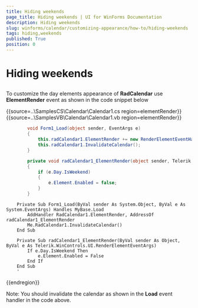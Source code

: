 ```yaml
---
title: Hiding weekends
page_title: Hiding weekends | UI for WinForms Documentation
description: Hiding weekends
slug: winforms/calendar/customizing-appearance/how-to/hiding-weekends
tags: hiding,weekends
published: True
position: 0
---
```


# Hiding weekends



## 

To customize the day elements appearance of __RadCalendar__ use __ElementRender__ event as shown in the code snippet below 

{{source=..\SamplesCS\Calendar\Calendar1.cs region=elementRender}} 
{{source=..\SamplesVB\Calendar\Calendar1.vb region=elementRender}} 

````C#
        void Form1_Load(object sender, EventArgs e)
        {
            this.radCalendar1.ElementRender += new RenderElementEventHandler(radCalendar1_ElementRender);
            this.radCalendar1.InvalidateCalendar();
        }

        private void radCalendar1_ElementRender(object sender, Telerik.WinControls.UI.RenderElementEventArgs e)
        {
            if (e.Day.IsWeekend)
            {
                e.Element.Enabled = false;
            }
        }
````
````VB.NET
    Private Sub Form1_Load(ByVal sender As System.Object, ByVal e As System.EventArgs) Handles MyBase.Load
        AddHandler RadCalendar1.ElementRender, AddressOf radCalendar1_ElementRender
        Me.RadCalendar1.InvalidateCalendar()
    End Sub

    Private Sub radCalendar1_ElementRender(ByVal sender As Object, ByVal e As Telerik.WinControls.UI.RenderElementEventArgs)
        If e.Day.IsWeekend Then
            e.Element.Enabled = False
        End If
    End Sub
    '
````

{{endregion}} 

 

Note: You should invalidate the calendar as shown in the __Load__ event handler in the code above. 
